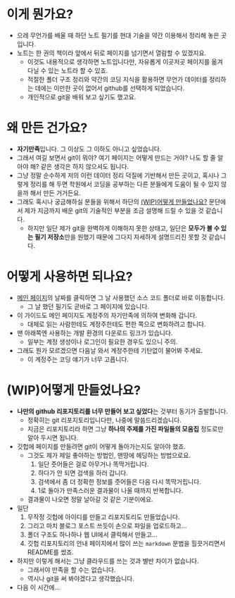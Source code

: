 # 이게 뭔가요?

- 으레 무언가를 배울 때 하던 노트 필기를 현대 기술을 약간 이용해서 정리해 놓은 곳입니다.
- 노트는 한 권의 책이라 앞에서 뒤로 페이지를 넘기면서 열람할 수 있겠지요.
    - 이것도 내용적으로 생각하면 노트입니다만, 자유롭게 이곳저곳 페이지를 옮겨다닐 수 있는 노트라 할 수 있죠.
    - 적절한 폴더 구조 정리와 약간의 코딩 지식을 활용하면 무언가 데이터를 정리하는 데에는 이만한 곳이 없어서 github를 선택하게 되었습니다.
    - 개인적으로 git을 배워 보고 싶기도 했고요.

# 왜 만든 건가요?

- **자기만족**입니다. 그 이상도 그 이하도 아니고 싶었습니다.
- 그래서 여길 보면서 git이 뭐야? 여기 페이지는 어떻게 만드는 거야? 나도 할 줄 알아야 해? 같은 생각은 하지 않으셔도 됩니다.
- 그냥 정말 순수하게 저의 이런 데이터 정리 덕질에 기반해서 만든 곳이고, 혹시나 그렇게 정리를 해 두면 학원에서 코딩을 공부하는 다른 분들에게 도움이 될 수 있지 않을까 해서 만든 거거든요.
- 그래도 혹시나 궁금해하실 분들을 위해서 하단의 [(WIP)어떻게 만들었나요?](/FAQ.md#wip어떻게-만들었나요) 문단에서 제가 지금까지 배운 git의 기술적인 부분을 조금 설명해 드릴 수 있을 것 같습니다.
    - 하지만 일단 제가 git을 완벽하게 이해하지 못한 상태고, 일단은 **모두가 볼 수 있는 필기 저장소**만을 원했기 때문에 그다지 자세하게 설명드리진 못할 것 같습니다.

# 어떻게 사용하면 되나요?

- [메인 페이지](/README.md)의 날짜를 클릭하면 그 날 사용했던 소스 코드 폴더로 바로 이동합니다.
    - 그 날 했던 필기도 곧바로 그 페이지에 있습니다.
- 이 가이드도 메인 페이지도 계정주의 자기만족에 의하여 변화해 갑니다.
    - 대체로 읽는 사람한테도 계정주한테도 편한 쪽으로 변화하려고 합니다.
- 맨 아래쪽엔 사용하는 개발 환경의 다운로드 링크가 있습니다.
    - 일부는 계정 생성이나 로그인이 필요한 경우도 있으니 주의.
- 그래도 뭔가 모르겠으면 다음날 와서 계정주한테 기탄없이 물어봐 주세요.
    - 이 계정주는 코딩 얘기가 너무 고픕니다.

# (WIP)어떻게 만들었나요?

- **나만의 github 리포지토리를 너무 만들어 보고 싶었다**는 것부터 동기가 출발합니다.
    - 정확히는 git 리포지토리입니다만, 나중에 말씀드리겠습니다.
    - 지금은 리포지토리라 하면 그냥 **하나의 주제를 가진 파일들의 모음집** 정도로만 알아 두시면 됩니다.
- 깃헙에 페이지를 만들려면 git이 어떻게 돌아가는지도 알아야 했죠.
    - 그것도 제가 제일 좋아하는 방법인, 맨땅에 헤딩하는 방법으로요.
        1. 일단 줏어들은 걸로 아무거나 똑딱거립니다.
        2. 하다가 안 되면 검색을 하러 갑니다.
        3. 검색에서 좀 더 정확한 정보를 줏어들은 다음 다시 똑딱거립니다.
        4. 1로 돌아가 만족스러운 결과물이 나올 때까지 반복합니다. 
    - 결과물이 나오면 정말 날아갈 것 같은 기분이에요.
- 일단
    1. 무작정 깃헙에 아이디를 만들고 리포지토리도 만들었습니다.
    2. 그리고 마치 블로그 포스트 쓰듯이 손으로 파일을 업로드하고...
    3. 폴더 구조도 하나하나 웹 UI에서 클릭해서 만들고...
    4. 깃헙 리포지토리의 안내 페이지에서 많이 쓰는 `markdown` 문법을 힐끗거리면서 README를 썼죠.
- 하지만 이렇게 해서는 그냥 클라우드를 쓰는 것과 별반 차이가 없습니다.
    - 그래서야 만족을 할 수는 없습니다.
    - 역시나 git을 써 봐야겠다고 생각했습니다.
- 다음 이 시간에...
